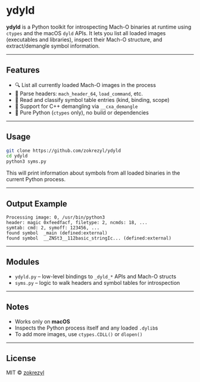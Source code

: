# ydyld

**ydyld** is a Python toolkit for introspecting Mach-O binaries at runtime using `ctypes` and the macOS `dyld` APIs. It lets you list all loaded images (executables and libraries), inspect their Mach-O structure, and extract/demangle symbol information.

---

## Features

- 🔍 List all currently loaded Mach-O images in the process
- 🧩 Parse headers: `mach_header_64`, `load_command`, etc.
- 🧠 Read and classify symbol table entries (kind, binding, scope)
- 🧵 Support for C++ demangling via `__cxa_demangle`
- 🐍 Pure Python (`ctypes` only), no build or dependencies

---

## Usage

```bash
git clone https://github.com/zokrezyl/ydyld
cd ydyld
python3 syms.py
```

This will print information about symbols from all loaded binaries in the current Python process.

---

## Output Example

```
Processing image: 0, /usr/bin/python3
header: magic 0xfeedfacf, filetype: 2, ncmds: 18, ...
symtab: cmd: 2, symoff: 123456, ...
found symbol  _main (defined:external)
found symbol  __ZNSt3__112basic_stringIc... (defined:external)
```

---

## Modules

- `ydyld.py` – low-level bindings to `_dyld_*` APIs and Mach-O structs
- `syms.py` – logic to walk headers and symbol tables for introspection

---

## Notes

- Works only on **macOS**
- Inspects the Python process itself and any loaded `.dylib`s
- To add more images, use `ctypes.CDLL()` or `dlopen()`

---

## License

MIT © [zokrezyl](https://github.com/zokrezyl)
